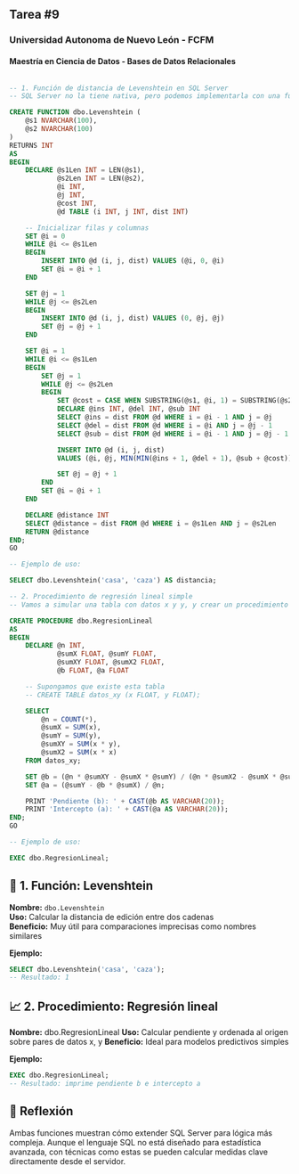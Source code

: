 ## Tarea #9
### Universidad Autonoma de Nuevo León - FCFM
#### Maestría en Ciencia de Datos - Bases de Datos Relacionales

```sql

-- 1. Función de distancia de Levenshtein en SQL Server
-- SQL Server no la tiene nativa, pero podemos implementarla con una función escalable:

CREATE FUNCTION dbo.Levenshtein (
    @s1 NVARCHAR(100),
    @s2 NVARCHAR(100)
)
RETURNS INT
AS
BEGIN
    DECLARE @s1Len INT = LEN(@s1),
            @s2Len INT = LEN(@s2),
            @i INT,
            @j INT,
            @cost INT,
            @d TABLE (i INT, j INT, dist INT)

    -- Inicializar filas y columnas
    SET @i = 0
    WHILE @i <= @s1Len
    BEGIN
        INSERT INTO @d (i, j, dist) VALUES (@i, 0, @i)
        SET @i = @i + 1
    END

    SET @j = 1
    WHILE @j <= @s2Len
    BEGIN
        INSERT INTO @d (i, j, dist) VALUES (0, @j, @j)
        SET @j = @j + 1
    END

    SET @i = 1
    WHILE @i <= @s1Len
    BEGIN
        SET @j = 1
        WHILE @j <= @s2Len
        BEGIN
            SET @cost = CASE WHEN SUBSTRING(@s1, @i, 1) = SUBSTRING(@s2, @j, 1) THEN 0 ELSE 1 END
            DECLARE @ins INT, @del INT, @sub INT
            SELECT @ins = dist FROM @d WHERE i = @i - 1 AND j = @j
            SELECT @del = dist FROM @d WHERE i = @i AND j = @j - 1
            SELECT @sub = dist FROM @d WHERE i = @i - 1 AND j = @j - 1

            INSERT INTO @d (i, j, dist)
            VALUES (@i, @j, MIN(MIN(@ins + 1, @del + 1), @sub + @cost))

            SET @j = @j + 1
        END
        SET @i = @i + 1
    END

    DECLARE @distance INT
    SELECT @distance = dist FROM @d WHERE i = @s1Len AND j = @s2Len
    RETURN @distance
END;
GO

-- Ejemplo de uso:

SELECT dbo.Levenshtein('casa', 'caza') AS distancia;

-- 2. Procedimiento de regresión lineal simple
-- Vamos a simular una tabla con datos x y y, y crear un procedimiento que calcule pendiente y ordenada al origen:

CREATE PROCEDURE dbo.RegresionLineal
AS
BEGIN
    DECLARE @n INT,
            @sumX FLOAT, @sumY FLOAT,
            @sumXY FLOAT, @sumX2 FLOAT,
            @b FLOAT, @a FLOAT

    -- Supongamos que existe esta tabla
    -- CREATE TABLE datos_xy (x FLOAT, y FLOAT);

    SELECT 
        @n = COUNT(*),
        @sumX = SUM(x),
        @sumY = SUM(y),
        @sumXY = SUM(x * y),
        @sumX2 = SUM(x * x)
    FROM datos_xy;

    SET @b = (@n * @sumXY - @sumX * @sumY) / (@n * @sumX2 - @sumX * @sumX);
    SET @a = (@sumY - @b * @sumX) / @n;

    PRINT 'Pendiente (b): ' + CAST(@b AS VARCHAR(20));
    PRINT 'Intercepto (a): ' + CAST(@a AS VARCHAR(20));
END;
GO

-- Ejemplo de uso:

EXEC dbo.RegresionLineal;

```

## 🔁 1. Función: Levenshtein

**Nombre:** `dbo.Levenshtein`  
**Uso:** Calcular la distancia de edición entre dos cadenas  
**Beneficio:** Muy útil para comparaciones imprecisas como nombres similares

**Ejemplo:**
```sql
SELECT dbo.Levenshtein('casa', 'caza');
-- Resultado: 1
```


## 📈 2. Procedimiento: Regresión lineal

**Nombre:** dbo.RegresionLineal
**Uso:** Calcular pendiente y ordenada al origen sobre pares de datos x, y
**Beneficio:** Ideal para modelos predictivos simples

**Ejemplo:**
```sql
EXEC dbo.RegresionLineal;
-- Resultado: imprime pendiente b e intercepto a
```

## 🧠 Reflexión

Ambas funciones muestran cómo extender SQL Server para lógica más compleja. Aunque el lenguaje SQL no está diseñado para estadística avanzada, con técnicas como estas se pueden calcular medidas clave directamente desde el servidor.